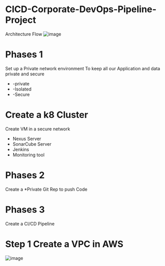 # CICD-Corporate-DevOps-Pipeline-Project

Architecture Flow
![image](https://github.com/rogerbarrow/CICD-Corporate-DevOps-Pipeline-Project/assets/46138186/3c3c4ba5-7424-4f8c-af77-aae0fd5fd3b6)


# Phases 1
Set up a Private network environment To keep all our  Application and data private and secure 
* -private
* -Isolated
* -Secure 

# Create a k8 Cluster
Create VM in a secure network 
* Nexus Server
* SonarCube Server
* Jenkins
* Monitoring tool

# Phases 2
Create a 
*Private Git Rep to push Code 

# Phases 3
Create a CI/CD Pipeline

# Step 1 Create a VPC in AWS
![image](https://github.com/rogerbarrow/CICD-Corporate-DevOps-Pipeline-Project/assets/46138186/5e5687e7-0dde-4f58-8dc0-5e38c52de53a)
